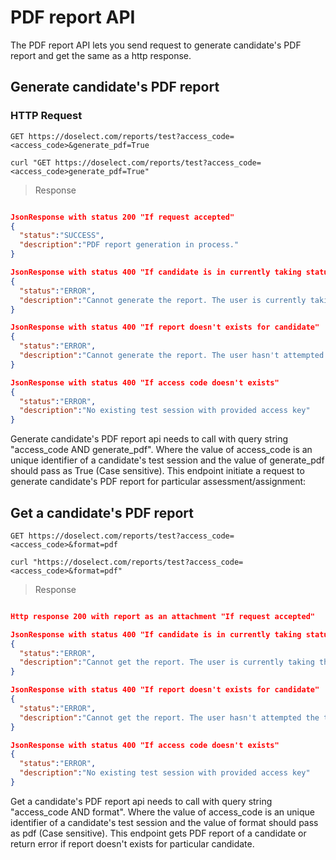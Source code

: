 # PDF report API

The PDF report API lets you send request to generate candidate's PDF report and get the same as a http response. 

## Generate candidate's PDF report

### HTTP Request

`GET https://doselect.com/reports/test?access_code=<access_code>&generate_pdf=True`


```shell
curl "GET https://doselect.com/reports/test?access_code=<access_code>generate_pdf=True"
```

> Response 

```json

JsonResponse with status 200 "If request accepted"
{
  "status":"SUCCESS",
  "description":"PDF report generation in process."
}

JsonResponse with status 400 "If candidate is in currently taking status"
{
  "status":"ERROR",
  "description":"Cannot generate the report. The user is currently taking the test."
}

JsonResponse with status 400 "If report doesn't exists for candidate"
{
  "status":"ERROR",
  "description":"Cannot generate the report. The user hasn't attempted the test."
}

JsonResponse with status 400 "If access code doesn't exists"
{
  "status":"ERROR",
  "description":"No existing test session with provided access key"
}

```

Generate candidate's PDF report api needs to call with query string "access_code AND generate_pdf". Where the value of access_code is an unique identifier of a candidate's test session and the value of generate_pdf should pass as True (Case sensitive). This endpoint initiate a request to generate candidate's PDF report for particular assessment/assignment:

## Get a candidate's PDF report

`GET https://doselect.com/reports/test?access_code=<access_code>&format=pdf`


```shell
curl "https://doselect.com/reports/test?access_code=<access_code>&format=pdf"
```

> Response 

```json

Http response 200 with report as an attachment "If request accepted"

JsonResponse with status 400 "If candidate is in currently taking status"
{
  "status":"ERROR",
  "description":"Cannot get the report. The user is currently taking the test."
}

JsonResponse with status 400 "If report doesn't exists for candidate"
{
  "status":"ERROR",
  "description":"Cannot get the report. The user hasn't attempted the test."
}

JsonResponse with status 400 "If access code doesn't exists"
{
  "status":"ERROR",
  "description":"No existing test session with provided access key"
}

```

Get a candidate's PDF report api needs to call with query string "access_code AND format". Where the value of access_code is an unique identifier of a candidate's test session and the value of format should pass as pdf (Case sensitive). This endpoint gets PDF report of a candidate or return error if report doesn't exists for particular candidate.
 